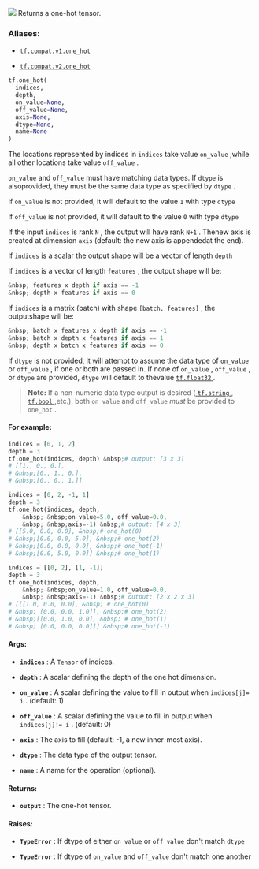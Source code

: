 ![](https://tensorflow.google.cn/images/tf_logo_32px.png)
Returns a one-hot tensor.

### Aliases:

- [ `tf.compat.v1.one_hot` ](/api_docs/python/tf/one_hot)

- [ `tf.compat.v2.one_hot` ](/api_docs/python/tf/one_hot)


```python
tf.one_hot(
  indices,
  depth,
  on_value=None,
  off_value=None,
  axis=None,
  dtype=None,
  name=None
)

```


The locations represented by indices in  `indices`  take value  `on_value` ,while all other locations take value  `off_value` .

 `on_value`  and  `off_value`  must have matching data types. If  `dtype`  is alsoprovided, they must be the same data type as specified by  `dtype` .

If  `on_value`  is not provided, it will default to the value  `1`  with type `dtype` 

If  `off_value`  is not provided, it will default to the value  `0`  with type `dtype` 

If the input  `indices`  is rank  `N` , the output will have rank  `N+1` . Thenew axis is created at dimension  `axis`  (default: the new axis is appendedat the end).

If  `indices`  is a scalar the output shape will be a vector of length  `depth` 

If  `indices`  is a vector of length  `features` , the output shape will be:


```python
&nbsp; features x depth if axis == -1
&nbsp; depth x features if axis == 0

```


If  `indices`  is a matrix (batch) with shape  `[batch, features]` , the outputshape will be:


```python
&nbsp; batch x features x depth if axis == -1
&nbsp; batch x depth x features if axis == 1
&nbsp; depth x batch x features if axis == 0

```


If  `dtype`  is not provided, it will attempt to assume the data type of `on_value`  or  `off_value` , if one or both are passed in. If none of `on_value` ,  `off_value` , or  `dtype`  are provided,  `dtype`  will default to thevalue [ `tf.float32` ](https://tensorflow.google.cn/api_docs/python/tf#float32).

>**Note:**  If a non-numeric data type output is desired (<a href="https://tensorflow.google.cn/api_docs/python/tf#string"> `tf.string` </a>, <a href="https://tensorflow.google.cn/api_docs/python/tf#bool"> `tf.bool` </a>,etc.), both  `on_value`  and  `off_value`  <em>must</em> be provided to  `one_hot` .

#### For example:


```python
indices = [0, 1, 2]
depth = 3
tf.one_hot(indices, depth) &nbsp;# output: [3 x 3]
# [[1., 0., 0.],
# &nbsp;[0., 1., 0.],
# &nbsp;[0., 0., 1.]]

indices = [0, 2, -1, 1]
depth = 3
tf.one_hot(indices, depth,
    &nbsp; &nbsp;on_value=5.0, off_value=0.0,
    &nbsp; &nbsp;axis=-1) &nbsp;# output: [4 x 3]
# [[5.0, 0.0, 0.0], &nbsp;# one_hot(0)
# &nbsp;[0.0, 0.0, 5.0], &nbsp;# one_hot(2)
# &nbsp;[0.0, 0.0, 0.0], &nbsp;# one_hot(-1)
# &nbsp;[0.0, 5.0, 0.0]] &nbsp;# one_hot(1)

indices = [[0, 2], [1, -1]]
depth = 3
tf.one_hot(indices, depth,
    &nbsp; &nbsp;on_value=1.0, off_value=0.0,
    &nbsp; &nbsp;axis=-1) &nbsp;# output: [2 x 2 x 3]
# [[[1.0, 0.0, 0.0], &nbsp; # one_hot(0)
# &nbsp; [0.0, 0.0, 1.0]], &nbsp;# one_hot(2)
# &nbsp;[[0.0, 1.0, 0.0], &nbsp; # one_hot(1)
# &nbsp; [0.0, 0.0, 0.0]]] &nbsp;# one_hot(-1)

```


#### Args:

- **`indices`** : A  `Tensor`  of indices.

- **`depth`** : A scalar defining the depth of the one hot dimension.

- **`on_value`** : A scalar defining the value to fill in output when  `indices[j]= i` . (default: 1)

- **`off_value`** : A scalar defining the value to fill in output when  `indices[j]!= i` . (default: 0)

- **`axis`** : The axis to fill (default: -1, a new inner-most axis).

- **`dtype`** : The data type of the output tensor.

- **`name`** : A name for the operation (optional).

#### Returns:

- **`output`** : The one-hot tensor.

#### Raises:

- **`TypeError`** : If dtype of either  `on_value`  or  `off_value`  don't match  `dtype` 

- **`TypeError`** : If dtype of  `on_value`  and  `off_value`  don't match one another
